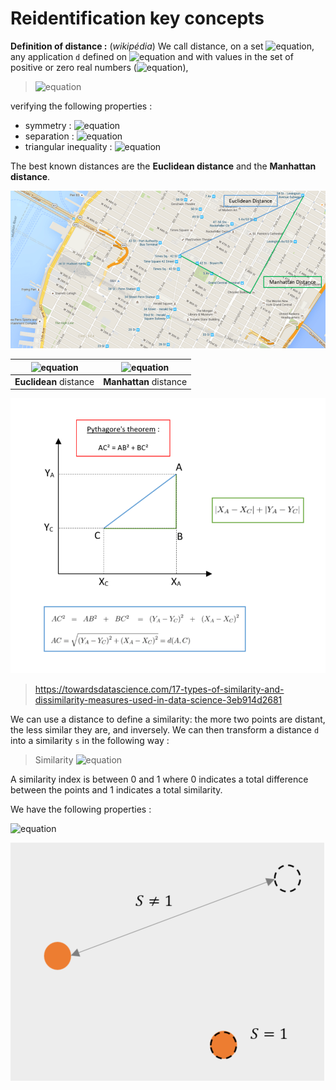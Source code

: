 # Reidentification key concepts

**Definition of distance :** (*wikipédia*)
We call distance, on a set ![equation](https://latex.codecogs.com/svg.image?E), any application `d` defined on ![equation](https://latex.codecogs.com/svg.image?E%5E%7B2%7D) and with values in the set of positive or zero real numbers (![equation](https://latex.codecogs.com/svg.image?%5Cmathbb%7BR%7D&plus;)),

> ![equation](https://latex.codecogs.com/svg.image?d%20:%20E%20%5Ctimes%20E%20%5Cto%20%5Cmathbb%7BR%7D&plus;)

verifying the following properties :

- symmetry : ![equation](https://latex.codecogs.com/svg.image?%5Cforall%20(a,b)%20%5Cin%20E%5E%7B2%7D,%20d(a,b)%20=%20d(b,a)%20)
- separation : ![equation](https://latex.codecogs.com/svg.image?%5Cforall%20(a,b)%20%5Cin%20E%5E%7B2%7D,%20d(a,b)%20=%200%20%5CLeftrightarrow%20a%20=%20b%20)
- triangular inequality : ![equation](https://latex.codecogs.com/svg.image?%5Cforall%20(a,b,c)%20%5Cin%20E%5E%7B3%7D,%20d(a,c)%20%5Cleq%20d(a,b)%20&plus;%20d(b,c))

The best known distances are the **Euclidean distance** and the **Manhattan distance**.

![image](manhattan.png)

|![equation](https://latex.codecogs.com/svg.image?d(a,b)%20=%20%5Csqrt%7B%5Csum_%7Bi=1%7D%5E%7Bn%7D%5Cleft%20(%20a_%7Bi%7D%20-%20b_%7Bi%7D%20%5Cright%20)%5E%7B2%7D%7D%20) | ![equation](https://latex.codecogs.com/svg.image?%5Cinline%20d(a,b)%20=%20%5Csum_%7Bi=1%7D%5E%7Bn%7D%20%5Cleft%7C%20a_%7Bi%7D%20-%20b_%7Bi%7D%20%5Cright%7C) |
|:----------------------:|:---------------------:|
| **Euclidean** distance | **Manhattan** distance|

![image](distances.png)

> https://towardsdatascience.com/17-types-of-similarity-and-dissimilarity-measures-used-in-data-science-3eb914d2681

We can use a distance to define a similarity: the more two points are distant, the less similar they are, and inversely. We can then transform a distance `d` into a similarity `s` in the following way :

> Similarity
> ![equation](https://latex.codecogs.com/svg.image?s%20=%20%5Cfrac%7B1%7D%7B1%20&plus;%20d%7D)

A similarity index is between 0 and 1 where 0 indicates a total difference between the points and 1 indicates a total similarity.

We have the following properties :

![equation](https://latex.codecogs.com/svg.image?%5Cleft%5C%7B%5Cbegin%7Bmatrix%7Dd%20=%200%20%5CLeftrightarrow%20s%20=%201%20%5C%5Cd%20=%20&plus;%5Cinfty%20%5CLeftrightarrow%20s%20=%200%20%20%20%5Cend%7Bmatrix%7D%5Cright.)

![image](sim.png)
